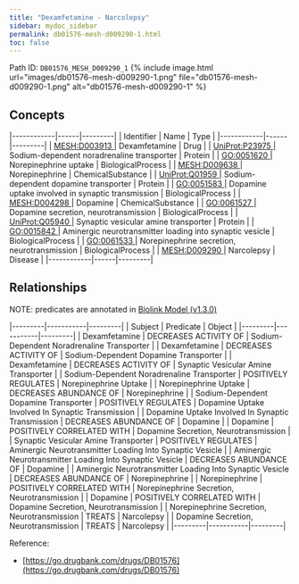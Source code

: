 ```yaml
---
title: "Dexamfetamine - Narcolepsy"
sidebar: mydoc_sidebar
permalink: db01576-mesh-d009290-1.html
toc: false 
---
```



Path ID: `DB01576_MESH_D009290_1`
{% include image.html url="images/db01576-mesh-d009290-1.png" file="db01576-mesh-d009290-1.png" alt="db01576-mesh-d009290-1" %}

## Concepts

|------------|------|---------|
| Identifier | Name | Type    |
|------------|------|---------|
| <a href="https://identifiers.org/MESH:D003913">MESH:D003913 </a> | Dexamfetamine | Drug |
| <a href="https://identifiers.org/UniProt:P23975">UniProt:P23975 </a> | Sodium-dependent noradrenaline transporter | Protein |
| <a href="https://identifiers.org/GO:0051620">GO:0051620 </a> | Norepinephrine uptake | BiologicalProcess |
| <a href="https://identifiers.org/MESH:D009638">MESH:D009638 </a> | Norepinephrine | ChemicalSubstance |
| <a href="https://identifiers.org/UniProt:Q01959">UniProt:Q01959 </a> | Sodium-dependent dopamine transporter | Protein |
| <a href="https://identifiers.org/GO:0051583">GO:0051583 </a> | Dopamine uptake involved in synaptic transmission | BiologicalProcess |
| <a href="https://identifiers.org/MESH:D004298">MESH:D004298 </a> | Dopamine | ChemicalSubstance |
| <a href="https://identifiers.org/GO:0061527">GO:0061527 </a> | Dopamine secretion, neurotransmission | BiologicalProcess |
| <a href="https://identifiers.org/UniProt:Q05940">UniProt:Q05940 </a> | Synaptic vesicular amine transporter | Protein |
| <a href="https://identifiers.org/GO:0015842">GO:0015842 </a> | Aminergic neurotransmitter loading into synaptic vesicle | BiologicalProcess |
| <a href="https://identifiers.org/GO:0061533">GO:0061533 </a> | Norepinephrine secretion, neurotransmission | BiologicalProcess |
| <a href="https://identifiers.org/MESH:D009290">MESH:D009290 </a> | Narcolepsy | Disease |
|------------|------|---------|

## Relationships


NOTE: predicates are annotated in <a href="https://github.com/biolink/biolink-model/releases/tag/v1.3.0">Biolink Model (v1.3.0)</a>

|---------|-----------|---------|
| Subject | Predicate | Object  |
|---------|-----------|---------|
| Dexamfetamine | DECREASES ACTIVITY OF | Sodium-Dependent Noradrenaline Transporter |
| Dexamfetamine | DECREASES ACTIVITY OF | Sodium-Dependent Dopamine Transporter |
| Dexamfetamine | DECREASES ACTIVITY OF | Synaptic Vesicular Amine Transporter |
| Sodium-Dependent Noradrenaline Transporter | POSITIVELY REGULATES | Norepinephrine Uptake |
| Norepinephrine Uptake | DECREASES ABUNDANCE OF | Norepinephrine |
| Sodium-Dependent Dopamine Transporter | POSITIVELY REGULATES | Dopamine Uptake Involved In Synaptic Transmission |
| Dopamine Uptake Involved In Synaptic Transmission | DECREASES ABUNDANCE OF | Dopamine |
| Dopamine | POSITIVELY CORRELATED WITH | Dopamine Secretion, Neurotransmission |
| Synaptic Vesicular Amine Transporter | POSITIVELY REGULATES | Aminergic Neurotransmitter Loading Into Synaptic Vesicle |
| Aminergic Neurotransmitter Loading Into Synaptic Vesicle | DECREASES ABUNDANCE OF | Dopamine |
| Aminergic Neurotransmitter Loading Into Synaptic Vesicle | DECREASES ABUNDANCE OF | Norepinephrine |
| Norepinephrine | POSITIVELY CORRELATED WITH | Norepinephrine Secretion, Neurotransmission |
| Dopamine | POSITIVELY CORRELATED WITH | Dopamine Secretion, Neurotransmission |
| Norepinephrine Secretion, Neurotransmission | TREATS | Narcolepsy |
| Dopamine Secretion, Neurotransmission | TREATS | Narcolepsy |
|---------|-----------|---------|

Reference: 
  - [https://go.drugbank.com/drugs/DB01576](https://go.drugbank.com/drugs/DB01576)
